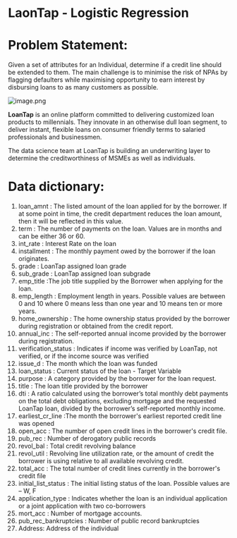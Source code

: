 # LaonTap - Logistic Regression

# Problem Statement:
Given a set of attributes for an Individual, determine if a credit line should be extended to them. The main challenge is to minimise the risk of NPAs by flagging defaulters while maximising opportunity to earn interest by disbursing loans to as many customers as possible.

![image.png](https://akm-img-a-in.tosshub.com/indiatoday/images/story/202311/img-151208692-16x9_0.jpg?VersionId=y4v40pzRe2LcFM1JTCNRdr0y70QSazED&size=690:388)

**LoanTap** is an online platform committed to delivering customized loan products to millennials. They innovate in an otherwise dull loan segment, to deliver instant, flexible loans on consumer friendly terms to salaried professionals and businessmen.

The data science team at LoanTap is building an underwriting layer to determine the creditworthiness of MSMEs as well as individuals.

# Data dictionary:
1. loan_amnt : The listed amount of the loan applied for by the borrower. If at some point in time, the credit department reduces the loan amount, then it will be reflected in this value.
2. term : The number of payments on the loan. Values are in months and can be either 36 or 60.
3. int_rate : Interest Rate on the loan
4. installment : The monthly payment owed by the borrower if the loan originates.
5. grade : LoanTap assigned loan grade
6. sub_grade : LoanTap assigned loan subgrade
7. emp_title :The job title supplied by the Borrower when applying for the loan.
8. emp_length : Employment length in years. Possible values are between 0 and 10 where 0 means less than one year and 10 means ten or more years.
9. home_ownership : The home ownership status provided by the borrower during registration or obtained from the credit report.
10. annual_inc : The self-reported annual income provided by the borrower during registration.
11. verification_status : Indicates if income was verified by LoanTap, not verified, or if the income source was verified
12. issue_d : The month which the loan was funded
13. loan_status : Current status of the loan - Target Variable
14. purpose : A category provided by the borrower for the loan request.
15. title : The loan title provided by the borrower
16. dti : A ratio calculated using the borrower’s total monthly debt payments on the total debt obligations, excluding mortgage and the requested LoanTap loan, divided by the borrower’s self-reported monthly income.
17. earliest_cr_line :The month the borrower's earliest reported credit line was opened
18. open_acc : The number of open credit lines in the borrower's credit file.
19. pub_rec : Number of derogatory public records
20. revol_bal : Total credit revolving balance
21. revol_util : Revolving line utilization rate, or the amount of credit the borrower is using relative to all available revolving credit.
22. total_acc : The total number of credit lines currently in the borrower's credit file
23. initial_list_status : The initial listing status of the loan. Possible values are – W, F
24. application_type : Indicates whether the loan is an individual application or a joint application with two co-borrowers
25. mort_acc : Number of mortgage accounts.
26. pub_rec_bankruptcies : Number of public record bankruptcies
27. Address: Address of the individual
